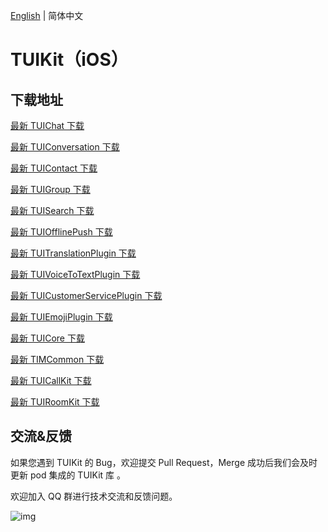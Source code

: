 [English](./README.md) | 简体中文

# TUIKit（iOS）

## 下载地址

[最新 TUIChat 下载](https://im.sdk.cloud.tencent.cn/download/tuikit/7.9.5666/ios/TUIChat.zip)

[最新 TUIConversation 下载](https://im.sdk.cloud.tencent.cn/download/tuikit/7.9.5666/ios/TUIConversation.zip)

[最新 TUIContact 下载](https://im.sdk.cloud.tencent.cn/download/tuikit/7.9.5666/ios/TUIContact.zip)

[最新 TUIGroup 下载](https://im.sdk.cloud.tencent.cn/download/tuikit/7.9.5666/ios/TUIGroup.zip)

[最新 TUISearch 下载](https://im.sdk.cloud.tencent.cn/download/tuikit/7.9.5666/ios/TUISearch.zip)

[最新 TUIOfflinePush 下载](https://im.sdk.cloud.tencent.cn/download/tuikit/7.9.5666/ios/TUIOfflinePush.zip)

[最新 TUITranslationPlugin 下载](https://im.sdk.cloud.tencent.cn/download/tuikit/7.9.5666/ios/TUITranslationPlugin.zip)

[最新 TUIVoiceToTextPlugin 下载](https://im.sdk.cloud.tencent.cn/download/tuikit/7.9.5666/ios/TUIVoiceToTextPlugin.zip)

[最新 TUICustomerServicePlugin 下载](https://im.sdk.cloud.tencent.cn/download/tuikit/7.9.5666/ios/TUICustomerServicePlugin.zip)

[最新 TUIEmojiPlugin 下载](https://im.sdk.cloud.tencent.cn/download/tuikit/7.9.5666/ios/TUIEmojiPlugin.zip)

[最新 TUICore 下载](https://im.sdk.cloud.tencent.cn/download/tuikit/7.9.5666/ios/TUICore.zip)

[最新 TIMCommon 下载](https://im.sdk.cloud.tencent.cn/download/tuikit/7.9.5666/ios/TIMCommon.zip)

[最新 TUICallKit 下载](https://im.sdk.cloud.tencent.cn/download/tuikit/7.9.5666/ios/TUICallKit.zip)

[最新 TUIRoomKit 下载](https://im.sdk.cloud.tencent.cn/download/tuikit/7.9.5666/ios/TUIRoomKit.zip)


## 交流&反馈

如果您遇到 TUIKit 的 Bug，欢迎提交  Pull Request，Merge 成功后我们会及时更新 pod 集成的 TUIKit 库 。

欢迎加入 QQ 群进行技术交流和反馈问题。

![img]( https://im.sdk.qcloud.com/tools/resource/officialwebsite/pictures/doc_tuikit_qq_group.jpg)